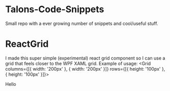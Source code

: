 # Talons-Code-Snippets
Small repo with a ever growing number of snippets and cool/useful stuff.

# ReactGrid
I made this super simple (experimental) react grid component so I can use a grid that feels closer to the WPF XAML grid.
Example of usage:
<Grid columns={[{ width: '200px' }, { width: '200px' }]} rows={[{ height: '100px' }, { height: '100px' }]}>
  <div start_column='1' start_row='1' end_row='3'>Hello</div>
</Grid>
